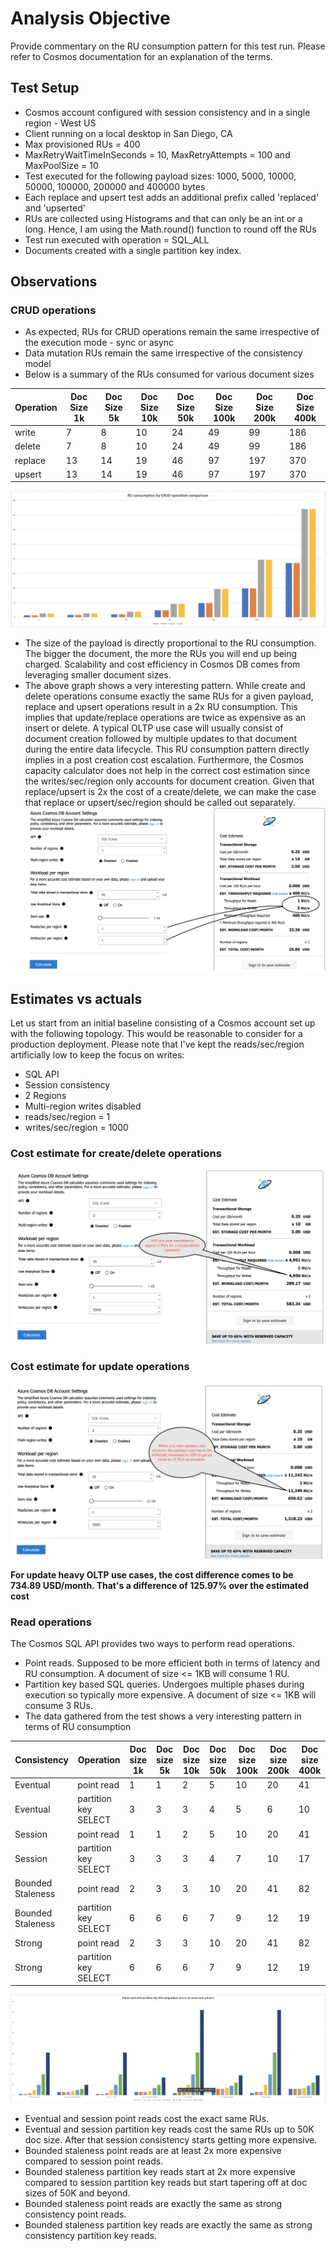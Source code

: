 # Analysis Objective
Provide commentary on the RU consumption pattern for this test run. Please refer to Cosmos documentation for an explanation of the terms.

## Test Setup
- Cosmos account configured with session consistency and in a single region - West US
- Client running on a local desktop in San Diego, CA
- Max provisioned RUs = 400
- MaxRetryWaitTimeInSeconds = 10, MaxRetryAttempts = 100 and MaxPoolSize = 10
- Test executed for the following payload sizes: 1000, 5000, 10000, 50000, 100000, 200000 and 400000 bytes
- Each replace and upsert test adds an additional prefix called 'replaced' and 'upserted'
- RUs are collected using Histograms and that can only be an int or a long. Hence, I am using the Math.round() function to round off the RUs
- Test run executed with operation = SQL_ALL 
- Documents created with a single partition key index.

## Observations

### CRUD operations
- As expected, RUs for CRUD operations remain the same irrespective of the execution mode - sync or async
- Data mutation RUs remain the same irrespective of the consistency model 
- Below is a summary of the RUs consumed for various document sizes

| Operation | Doc Size 1k | Doc Size 5k | Doc Size 10k | Doc Size 50k | Doc Size 100k | Doc Size 200k | Doc Size 400k |
| --- | --- | --- | --- | --- | --- | --- | --- |
| write | 7 | 8 | 10 | 24 | 49 | 99 | 186 |
| delete | 7 | 8 | 10 | 24 | 49 | 99 | 186 |
| replace | 13 | 14 | 19 | 46 | 97 | 197 | 370 |
| upsert | 13 | 14 | 19 | 46 | 97 | 197 | 370 |

![CRUD operations RU consumption](RU%20consumption%20by%20CRUD%20op.png)

- The size of the payload is directly proportional to the RU consumption. The bigger the document, the more the RUs you will end up being charged. Scalability and cost efficiency in Cosmos DB comes from leveraging smaller document sizes. 
- The above graph shows a very interesting pattern. While create and delete operations consume exactly the same RUs for a given payload, replace and upsert operations result in a 2x RU consumption. This implies that update/replace operations are twice as expensive as an insert or delete. A typical OLTP use case will usually consist of document creation followed by multiple updates to that document during the entire data lifecycle. This RU consumption pattern directly implies in a post creation cost escalation.
Furthermore, the Cosmos capacity calculator  does not help in the correct cost estimation since the writes/sec/region only accounts for document creation. Given that replace/upsert is 2x the cost of a create/delete, we can make the case that replace or upsert/sec/region should be called out separately.
 ![Cosmos capacity calculator](Cosmos%20Capacity%20Calculator.png)

## Estimates vs actuals
Let us start from an initial baseline consisting of a Cosmos account set up with the following topology. This would be reasonable to consider for a production deployment. Please note that I've kept the reads/sec/region artificially low to keep the focus on writes:
- SQL API
- Session consistency
- 2 Regions
- Multi-region writes disabled
- reads/sec/region = 1
- writes/sec/region = 1000

### Cost estimate for create/delete operations
![Cost estimate for creates](cost_estimate_for_CD_ops.png)

### Cost estimate for update operations
![Cost estimate for updates](cost_estimate_for_update_ops.png)

**For update heavy OLTP use cases, the cost difference comes to be 734.89 USD/month. That's a difference of 125.97% over the estimated cost** 

### Read operations
The Cosmos SQL API provides two ways to perform read operations.
- Point reads. Supposed to be more efficient both in terms of latency and RU consumption. A document of size <= 1KB will consume 1 RU. 
- Partition key based SQL queries. Undergoes multiple phases during execution so typically more expensive. A document of size <= 1KB will consume 3 RUs.
- The data gathered from the test shows a very interesting pattern in terms of RU consumption

| Consistency | Operation | Doc size 1k | Doc size 5k | Doc size 10k | Doc size 50k | Doc size 100k | Doc size 200k | Doc size 400k |
| --- | --- | --- | --- | --- | --- | --- | --- | --- |
| Eventual | point read | 1 | 1 | 2 | 5 | 10 | 20 | 41 |
| Eventual | partition key SELECT | 3 | 3 | 3 | 4 | 5 | 6 | 10 |
| Session | point read | 1 | 1 | 2 | 5 | 10 | 20 | 41 |
| Session | partition key SELECT | 3 | 3 | 3 | 4 | 7 | 10 | 17 |
| Bounded Staleness | point read | 2 | 3 | 3 | 10 | 20 | 41 | 82 |
| Bounded Staleness | partition key SELECT | 6 | 6 | 6 | 7 | 9 | 12 | 19 |
| Strong | point read | 2 | 3 | 3 | 10 | 20 | 41 | 82 |
| Strong | partition key SELECT | 6 | 6 | 6 | 7 | 9 | 12 | 19 |

![Point read vs partition key RU consumption across all consistency levels](Point%20read%20and%20partition%20key%20RU%20comparison.png)

- Eventual and session point reads cost the exact same RUs.
- Eventual and session partition key reads cost the same RUs up to 50K doc size. After that session consistency starts getting more expensive.
- Bounded staleness point reads are at least 2x more expensive compared to session point reads.
- Bounded staleness partition key reads start at 2x more expensive compared to session partition key reads but start tapering off at doc sizes of 50K and beyond.
- Bounded staleness point reads are exactly the same as strong consistency point reads.
- Bounded staleness partition key reads are exactly the same as strong consistency partition key reads. 
 

  
        



     




